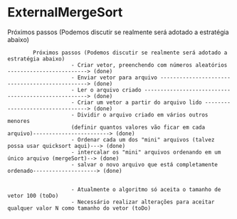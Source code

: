 # ExternalMergeSort
Próximos passos (Podemos discutir se realmente será adotado a estratégia abaixo)

            Próximos passos (Podemos discutir se realmente será adotado a estratégia abaixo)
                        - Criar vetor, preenchendo com números aleatórios -------------------------> (done)
                        - Enviar vetor para arquivo -----------------------------------------------> (done)
                        - Ler o arquivo criado ----------------------------------------------------> (done)
                        - Criar um vetor a partir do arquivo lido ---------------------------------> (done)
                        - Dividir o arquivo criado em vários outros menores
                        (definir quantos valores vão ficar em cada arquivo)------------------------> (done)
                        - Ordenar cada um dos "mini" arquivos (talvez possa usar quicksort aqui)---> (done)
                        - intercalar os "mini" arquivos ordenando em um único arquivo (mergeSort)--> (done)
                        - salvar o novo arquivo que está completamente ordenado--------------------> (done)
                        
                        
                        - Atualmente o algoritmo só aceita o tamanho de vetor 100 (toDo)
                        - Necessário realizar alterações para aceitar qualquer valor N como tamanho do vetor (toDo)
